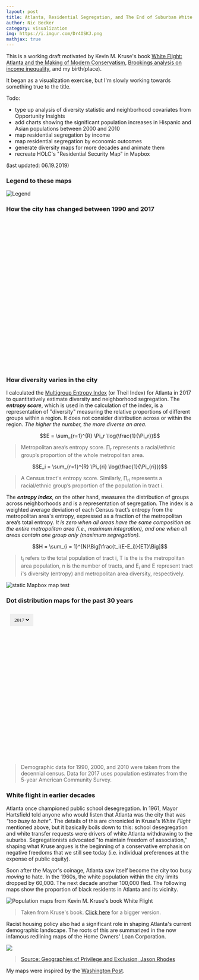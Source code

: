 ```yaml
---
layout: post
title: Atlanta, Residential Segregation, and The End of Suburban White Flight?
author: Nic Becker
category: visualization
img: https://i.imgur.com/Dr4OSKJ.png
mathjax: true
---
```


This is a working draft motivated by Kevin M. Kruse's book [White Flight: Atlanta and the Making of Modern Conservatism](https://press.princeton.edu/titles/8043.html), [Brookings analysis on income inequality](https://www.brookings.edu/research/city-and-metropolitan-income-inequality-data-reveal-ups-and-downs-through-2016/), and my birth(place).

It began as a visualization exercise, but I'm slowly working towards something true to the title.


Todo:
* type up analysis of diversity statistic and neighborhood covariates from Opportunity Insights
* add charts showing the significant population increases in Hispanic and Asian populations between 2000 and 2010
* map residential segregation by income
* map residential segregation by economic outcomes
* generate diversity maps for more decades and animate them
* recreate HOLC's "Residential Security Map" in Mapbox

(last updated: 06.19.2019)

### Legend to these maps

![Legend](https://i.imgur.com/qUMYeRF.png)

### How the city has changed between 1990 and 2017

<div style="position:relative; width:100%; height:400px;">
  <div id='before' style = "position:absolute; top:0; bottom:0; width:100%;"></div>
  <div id='after' style = "position:absolute; top:0; bottom:0; width:100%;"></div>
</div>

<script>
  mapboxgl.accessToken = 'pk.eyJ1IjoibnBiZWNrZXIiLCJhIjoiY2p1aTBub2I2MTVuejQzbWZxMXRkb2h2ZSJ9.aw6eHFpggwgWAFAbOKMP7Q';
  var beforeMap = new mapboxgl.Map({
    container: 'before',
    style: 'mapbox://styles/npbecker/cjx0ufv6191nh1cpc2z2e015q',
    center: [-84.3880, 33.7490], // starting position [lng, lat]
    zoom: 8.5 // starting zoom
  });

  var afterMap = new mapboxgl.Map({
    container: 'after',
    style: 'mapbox://styles/npbecker/cjx0u2s8o9lle1dpqpuwtiutp',
    center: [-84.3880, 33.7490], // starting position [lng, lat]
    zoom: 8.5 // starting zoom
  });

  var map = new mapboxgl.Compare(beforeMap, afterMap, {
  // Set this to enable comparing two maps by mouse movement:
  // mousemove: true
  });
</script>

### How diversity varies in the city

I calculated the [Multigroup Entropy Index](https://www2.census.gov/programs-surveys/demo/about/housing-patterns/multigroup_entropy.pdf) (or Theil Index) for Atlanta in 2017 to quantitatively estimate diversity and neighborhood segregation. The ***entropy score***, which is used in the calculation of the index, is a representation of "diversity" measuring the relative proportions of different groups within a region. It does not consider distribution across or within the region. *The higher the number, the more diverse an area.*

$$E = \sum_{r=1}^{R} \Pi_r \log(\frac{1}{\Pi_r})$$

> Metropolitan area’s entropy score. ∏<sub>r</sub> represents a racial/ethnic group’s proportion of the whole metropolitan area.

$$E_i = \sum_{r=1}^{R} \Pi_{ri} \log(\frac{1}{\Pi_{ri}})$$

> A Census tract's entropy score. Similarly, ∏<sub>ri</sub> represents a racial/ethnic group’s proportion of the population in tract i.

The ***entropy index***, on the other hand, measures the distribution of groups across neighborhoods and is a representation of segregation. The index is a weighted average deviation of each Census tract’s entropy from the metropolitan area's entropy, expressed as a fraction of the metropolitan area’s total entropy. *It is zero when all areas have the same composition as the entire metropolitan area (i.e., maximum integration), and one when all areas contain one group only (maximum segregation).*

$$H = \sum_{i = 1}^{N}\Big[\frac{t_i(E-E_i)}{ET}\Big]$$

>  t<sub>i</sub> refers to the total population of tract i, T is the is the metropolitan area population, n is
the number of tracts, and E<sub>i</sub> and E represent tract i's diversity (entropy) and metropolitan area
diversity, respectively.

<img alt='static Mapbox map test' src='https://api.mapbox.com/styles/v1/npbecker/cjx0w4ro28y5x1dozr9cnor9o/static/-84.3880,33.7490,8.5/600x400@2x?access_token=pk.eyJ1IjoibnBiZWNrZXIiLCJhIjoiY2p1aTBub2I2MTVuejQzbWZxMXRkb2h2ZSJ9.aw6eHFpggwgWAFAbOKMP7Q'>

### Dot distribution maps for the past 30 years

<!-- I'm putting all the css in html tags because I don't know what I'm doing and I'm winging all of this shhhhh -->

<div style="position:relative; width:100%; height:400px;">
  <div id='map' style = "position:absolute; top:0; bottom:0; width:100%;"></div>
  <select id="yearselector" style = "position:absolute; top:10px; left:10px; outline: none; font-family: inconsolata; border: 8px solid transparent">
    <option class="year1" value="2017">2017</option>
    <option class="year2" value="2010">2010</option>
    <option class="year3" value="2000">2000</option>
    <option class="year4" value="1990">1990</option>
  </select>
</div>

> Demographic data for 1990, 2000, and 2010 were taken from the decennial census. Data for 2017 uses population estimates from the 5-year American Community Survey.

<script>
  mapboxgl.accessToken = 'pk.eyJ1IjoibnBiZWNrZXIiLCJhIjoiY2p1aTBub2I2MTVuejQzbWZxMXRkb2h2ZSJ9.aw6eHFpggwgWAFAbOKMP7Q';
  var map = new mapboxgl.Map({
    container: 'map', // container id
    style: 'mapbox://styles/npbecker/cjx0u2s8o9lle1dpqpuwtiutp', // stylesheet location
    center: [-84.3880, 33.7490], // starting position [lng, lat]
    zoom: 8.65 // starting zoom
  });

  map.addControl(new mapboxgl.FullscreenControl());

  const dropdown = document.getElementById('yearselector');

  var previous;
  window.onload=function()
  {
      previous = document.getElementById("yearselector").value;
  }

  dropdown.addEventListener('change', (e) => {
    var clicked_year = e.target.value;
    e.preventDefault();
    e.stopPropagation();
    map.setLayoutProperty(clicked_year, 'visibility', 'visible');
    map.setLayoutProperty(previous, 'visibility', 'none');
    previous = clicked_year
  });
</script>

### White flight in earlier decades

Atlanta once championed public school desegregation. In 1961, Mayor Hartsfield told anyone who would listen that Atlanta was the city that was *"too busy to hate"*. The details of this are chronicled in Kruse's *White Flight* mentioned above, but it basically boils down to this: school desegregation and white transfer requests were drivers of white Atlanta withdrawing to the suburbs. Segregationists advocated "to maintain freedom of association," shaping what Kruse argues is the beginning of a conservative emphasis on negative freedoms that we still see today (i.e. individual preferences at the expense of public equity).

Soon after the Mayor's coinage, Atlanta saw itself become the city too busy *moving* to hate. In the 1960s, the white population within the city limits dropped by 60,000. The next decade another 100,000 fled. The following maps show the proportion of black residents in Atlanta and its vicinity.
<!-- Todo: population maps, p5 of white flight details tens of thousands of whites leaving the city in the 60s and 70s. -->

![Population maps from Kevin M. Kruse's book White Flight](https://i.imgur.com/LzuUF7t.png)

> Taken from Kruse's book. [Click here](https://i.imgur.com/LzuUF7t.png) for a bigger  version.

Racist housing policy also had a significant role in shaping Atlanta's current demographic landscape. The roots of this are summarized in the now infamous redlining maps of the Home Owners' Loan Corporation.

![](https://www.atlantastudies.org/wp-content/uploads/2017/08/Rhodes_HOLC-Scan.jpg)

> [Source: Geographies of Privilege and Exclusion, Jason Rhodes](https://www.atlantastudies.org/2017/09/07/jason-rhodes-geographies-of-privilege-and-exclusion-the-1938-home-owners-loan-corporation-residential-security-map-of-atlanta/)

My maps were inspired by the [Washington Post](https://www.washingtonpost.com/graphics/2018/national/segregation-us-cities/).
